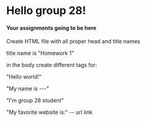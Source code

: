 # Hello group 28!
#### Your assignments going to be here

Create HTML file with all proper head and title names

title name is "Homework 1"

in the body create different tags for:

"Hello world!"

"My name is ---"

"I'm group 28 student"

"My favorite website is:" -- url link